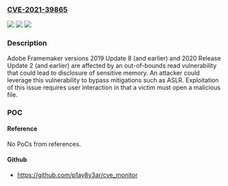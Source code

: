 ### [CVE-2021-39865](https://cve.mitre.org/cgi-bin/cvename.cgi?name=CVE-2021-39865)
![](https://img.shields.io/static/v1?label=Product&message=FrameMaker&color=blue)
![](https://img.shields.io/static/v1?label=Version&message=%3C%3D%202020.2%20&color=brighgreen)
![](https://img.shields.io/static/v1?label=Vulnerability&message=Out-of-bounds%20Read%20(CWE-125)&color=brighgreen)

### Description

Adobe Framemaker versions 2019 Update 8 (and earlier) and 2020 Release Update 2 (and earlier) are affected by an out-of-bounds read vulnerability that could lead to disclosure of sensitive memory. An attacker could leverage this vulnerability to bypass mitigations such as ASLR. Exploitation of this issue requires user interaction in that a victim must open a malicious file.

### POC

#### Reference
No PoCs from references.

#### Github
- https://github.com/p1ay8y3ar/cve_monitor

